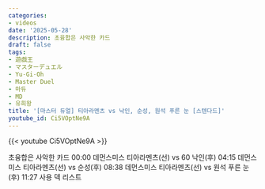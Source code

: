 ```yaml
---
categories:
- videos
date: '2025-05-28'
description: 초융합은 사악한 카드
draft: false
tags:
- 遊戯王
- マスターデュエル
- Yu-Gi-Oh
- Master Duel
- 마듀
- MD
- 유희왕
title: '[마스터 듀얼] 티아라멘츠 vs 낙인, 순성, 원석 푸른 눈 [스텐다드]'
youtube_id: Ci5VOptNe9A
---
```



{{< youtube Ci5VOptNe9A >}}

초융합은 사악한 카드
00:00 데먼스미스 티아라멘츠(선) vs 60 낙인(후)
04:15 데먼스미스 티아라멘츠(선) vs 순성(후)
08:38 데먼스미스 티아라멘츠(선) vs 원석 푸른 눈(후)
11:27 사용 덱 리스트